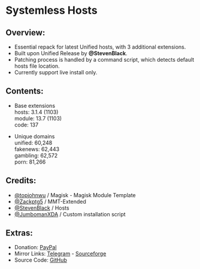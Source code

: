 # Systemless Hosts

## Overview:
- Essential repack for latest Unified hosts, with 3 additional extensions.
- Built upon Unified Release by **@StevenBlack**.
- Patching process is handled by a command script, which detects default hosts file location.
- Currently support live install only.

## Contents:
- Base extensions   
hosts: 3.1.4 (1103)   
module: 13.7 (1103)   
code: 137   

- Unique domains   
unified: 60,248   
fakenews: 62,443   
gambling: 62,572   
porn: 81,266   

## Credits:
- [@topjohnwu](https://github.com/topjohnwu) / Magisk - Magisk Module Template
- [@Zackptg5](https://github.com/Zackptg5) / MMT-Extended
- [@StevenBlack](https://github.com/StevenBlack) / Hosts
- [@JumbomanXDA](https://github.com/JumbomanXDA) / Custom installation script

## Extras:
- Donation: [PayPal](https://paypal.me/gloeyisk)   
- Mirror Links: [Telegram](https://t.me/gldppc) - [Sourceforge](https://bit.ly/2YZyZlA)   
- Source Code: [GitHub](https://github.com/gloeyisk/SystemlessHosts)   
